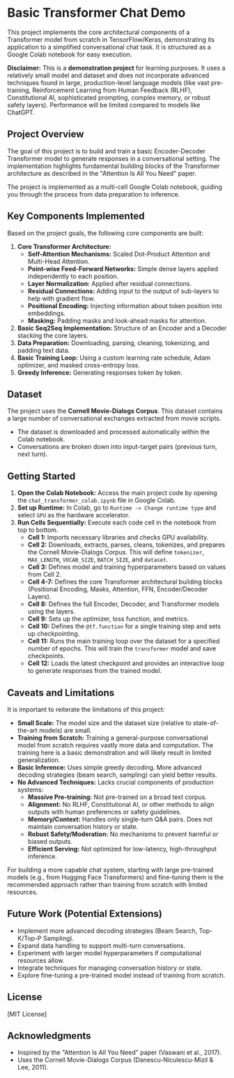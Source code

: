 # Basic Transformer Chat Demo

This project implements the core architectural components of a Transformer model from scratch in TensorFlow/Keras, demonstrating its application to a simplified conversational chat task. It is structured as a Google Colab notebook for easy execution.

**Disclaimer:** This is a **demonstration project** for learning purposes. It uses a relatively small model and dataset and does not incorporate advanced techniques found in large, production-level language models (like vast pre-training, Reinforcement Learning from Human Feedback (RLHF), Constitutional AI, sophisticated prompting, complex memory, or robust safety layers). Performance will be limited compared to models like ChatGPT.

## Project Overview

The goal of this project is to build and train a basic Encoder-Decoder Transformer model to generate responses in a conversational setting. The implementation highlights fundamental building blocks of the Transformer architecture as described in the "Attention Is All You Need" paper.

The project is implemented as a multi-cell Google Colab notebook, guiding you through the process from data preparation to inference.

## Key Components Implemented

Based on the project goals, the following core components are built:

1.  **Core Transformer Architecture:**
    *   **Self-Attention Mechanisms:** Scaled Dot-Product Attention and Multi-Head Attention.
    *   **Point-wise Feed-Forward Networks:** Simple dense layers applied independently to each position.
    *   **Layer Normalization:** Applied after residual connections.
    *   **Residual Connections:** Adding input to the output of sub-layers to help with gradient flow.
    *   **Positional Encoding:** Injecting information about token position into embeddings.
    *   **Masking:** Padding masks and look-ahead masks for attention.
2.  **Basic Seq2Seq Implementation:** Structure of an Encoder and a Decoder stacking the core layers.
3.  **Data Preparation:** Downloading, parsing, cleaning, tokenizing, and padding text data.
4.  **Basic Training Loop:** Using a custom learning rate schedule, Adam optimizer, and masked cross-entropy loss.
5.  **Greedy Inference:** Generating responses token by token.

## Dataset

The project uses the **Cornell Movie-Dialogs Corpus**. This dataset contains a large number of conversational exchanges extracted from movie scripts.

*   The dataset is downloaded and processed automatically within the Colab notebook.
*   Conversations are broken down into input-target pairs (previous turn, next turn).

## Getting Started

1.  **Open the Colab Notebook:** Access the main project code by opening the `chat_transformer_colab.ipynb` file in Google Colab.
2.  **Set up Runtime:** In Colab, go to `Runtime -> Change runtime type` and select `GPU` as the hardware accelerator.
3.  **Run Cells Sequentially:** Execute each code cell in the notebook from top to bottom.
    *   **Cell 1:** Imports necessary libraries and checks GPU availability.
    *   **Cell 2:** Downloads, extracts, parses, cleans, tokenizes, and prepares the Cornell Movie-Dialogs Corpus. This will define `tokenizer`, `MAX_LENGTH`, `VOCAB_SIZE`, `BATCH_SIZE`, and `dataset`.
    *   **Cell 3:** Defines model and training hyperparameters based on values from Cell 2.
    *   **Cell 4-7:** Defines the core Transformer architectural building blocks (Positional Encoding, Masks, Attention, FFN, Encoder/Decoder Layers).
    *   **Cell 8:** Defines the full Encoder, Decoder, and Transformer models using the layers.
    *   **Cell 9:** Sets up the optimizer, loss function, and metrics.
    *   **Cell 10:** Defines the `@tf.function` for a single training step and sets up checkpointing.
    *   **Cell 11:** Runs the main training loop over the dataset for a specified number of epochs. This will train the `transformer` model and save checkpoints.
    *   **Cell 12:** Loads the latest checkpoint and provides an interactive loop to generate responses from the trained model.

## Caveats and Limitations

It is important to reiterate the limitations of this project:

*   **Small Scale:** The model size and the dataset size (relative to state-of-the-art models) are small.
*   **Training from Scratch:** Training a general-purpose conversational model from scratch requires vastly more data and computation. The training here is a basic demonstration and will likely result in limited generalization.
*   **Basic Inference:** Uses simple greedy decoding. More advanced decoding strategies (beam search, sampling) can yield better results.
*   **No Advanced Techniques:** Lacks crucial components of production systems:
    *   **Massive Pre-training:** Not pre-trained on a broad text corpus.
    *   **Alignment:** No RLHF, Constitutional AI, or other methods to align outputs with human preferences or safety guidelines.
    *   **Memory/Context:** Handles only single-turn Q&A pairs. Does not maintain conversation history or state.
    *   **Robust Safety/Moderation:** No mechanisms to prevent harmful or biased outputs.
    *   **Efficient Serving:** Not optimized for low-latency, high-throughput inference.

For building a more capable chat system, starting with large pre-trained models (e.g., from Hugging Face Transformers) and fine-tuning them is the recommended approach rather than training from scratch with limited resources.

## Future Work (Potential Extensions)

*   Implement more advanced decoding strategies (Beam Search, Top-K/Top-P Sampling).
*   Expand data handling to support multi-turn conversations.
*   Experiment with larger model hyperparameters if computational resources allow.
*   Integrate techniques for managing conversation history or state.
*   Explore fine-tuning a pre-trained model instead of training from scratch.

## License

[MIT License]

## Acknowledgments

*   Inspired by the "Attention Is All You Need" paper (Vaswani et al., 2017).
*   Uses the Cornell Movie-Dialogs Corpus (Danescu-Niculescu-Mizil & Lee, 2011).

